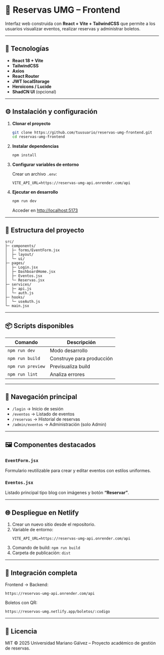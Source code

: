 # 🎨 Reservas UMG – Frontend

Interfaz web construida con **React + Vite + TailwindCSS** que permite a los usuarios visualizar eventos, realizar reservas y administrar boletos.

---

## 🚀 Tecnologías

- **React 18 + Vite**
- **TailwindCSS**
- **Axios**
- **React Router**
- **JWT localStorage**
- **Heroicons / Lucide**
- **ShadCN UI** (opcional)

---

## ⚙️ Instalación y configuración

1. **Clonar el proyecto**

   ```bash
   git clone https://github.com/tuusuario/reservas-umg-frontend.git
   cd reservas-umg-frontend
   ```

2. **Instalar dependencias**

   ```bash
   npm install
   ```

3. **Configurar variables de entorno**

   Crear un archivo `.env`:

   ```env
   VITE_API_URL=https://reservas-umg-api.onrender.com/api
   ```

4. **Ejecutar en desarrollo**

   ```bash
   npm run dev
   ```

   Acceder en [http://localhost:5173](http://localhost:5173)

---

## 🧩 Estructura del proyecto

```
src/
├─ components/
│  ├─ forms/EventForm.jsx
│  ├─ layout/
│  └─ ui/
├─ pages/
│  ├─ Login.jsx
│  ├─ DashboardHome.jsx
│  ├─ Eventos.jsx
│  └─ Reservas.jsx
├─ services/
│  ├─ api.js
│  └─ auth.js
├─ hooks/
│  └─ useAuth.js
└─ main.jsx
```

---

## 📦 Scripts disponibles

| Comando | Descripción |
|----------|--------------|
| `npm run dev` | Modo desarrollo |
| `npm run build` | Construye para producción |
| `npm run preview` | Previsualiza build |
| `npm run lint` | Analiza errores |

---

## 🧭 Navegación principal

- `/login` → Inicio de sesión  
- `/eventos` → Listado de eventos  
- `/reservas` → Historial de reservas  
- `/admin/eventos` → Administración (solo Admin)

---

## 🖼️ Componentes destacados

### `EventForm.jsx`
Formulario reutilizable para crear y editar eventos con estilos uniformes.

### `Eventos.jsx`
Listado principal tipo blog con imágenes y botón **“Reservar”**.

---

## 🌐 Despliegue en Netlify

1. Crear un nuevo sitio desde el repositorio.
2. Variable de entorno:
   ```
   VITE_API_URL=https://reservas-umg-api.onrender.com/api
   ```
3. Comando de build: `npm run build`  
4. Carpeta de publicación: `dist`

---

## 🧩 Integración completa

Frontend → Backend:

```
https://reservas-umg-api.onrender.com/api
```

Boletos con QR:

```
https://reservas-umg.netlify.app/boletos/:codigo
```

---

## 🧰 Licencia

MIT © 2025 Universidad Mariano Gálvez – Proyecto académico de gestión de reservas.
